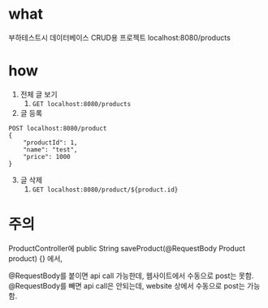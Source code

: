
# what
부하테스트시 데이터베이스 CRUD용 프로젝트
localhost:8080/products

# how
1. 전체 글 보기
   1. `GET localhost:8080/products`
2. 글 등록
```
POST localhost:8080/product
{
    "productId": 1,
    "name": "test",
    "price": 1000
}
```
3. 글 삭제
   1. `GET localhost:8080/product/${product.id}`



# 주의 
ProductController에 
public String saveProduct(@RequestBody Product product) {} 에서,

@RequestBody를 붙이면 api call 가능한데, 웹사이트에서 수동으로 post는 못함.\
@RequestBody를 빼면 api call은 안되는데, website 상에서 수동으로 post는 가능함.